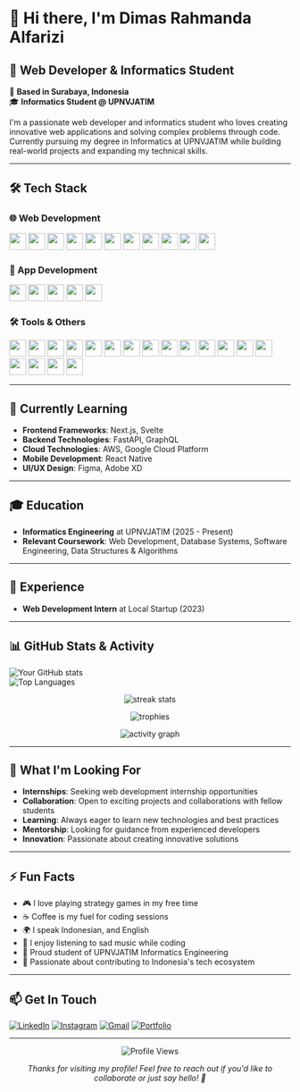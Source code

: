 # 👋 Hi there, I'm Dimas Rahmanda Alfarizi

## 🚀 Web Developer & Informatics Student  

📍 **Based in Surabaya, Indonesia**  
🎓 **Informatics Student @ UPNVJATIM**

I'm a passionate web developer and informatics student who loves creating innovative web applications and solving complex problems through code. Currently pursuing my degree in Informatics at UPNVJATIM while building real-world projects and expanding my technical skills.

---

## 🛠️ Tech Stack

### 🌐 Web Development
<p align="left"> 
<img src="https://img.shields.io/badge/Laravel-FF2D20?style=for-the-badge&logo=laravel&logoColor=white" height="30"/> 
<img src="https://img.shields.io/badge/PHP-777BB4?style=for-the-badge&logo=php&logoColor=white" height="30"/> 
<img src="https://img.shields.io/badge/HTML5-E34F26?style=for-the-badge&logo=html5&logoColor=white" height="30"/> 
<img src="https://img.shields.io/badge/CSS3-1572B6?style=for-the-badge&logo=css3&logoColor=white" height="30"/> 
<img src="https://img.shields.io/badge/JavaScript-F7DF1E?style=for-the-badge&logo=javascript&logoColor=black" height="30"/> 
<img src="https://img.shields.io/badge/Vue.js-4FC08D?style=for-the-badge&logo=vue.js&logoColor=white" height="30"/> 
<img src="https://img.shields.io/badge/TailwindCSS-38B2AC?style=for-the-badge&logo=tailwind-css&logoColor=white" height="30"/> 
<img src="https://img.shields.io/badge/Bootstrap-563D7C?style=for-the-badge&logo=bootstrap&logoColor=white" height="30"/> 
<img src="https://img.shields.io/badge/MySQL-4479A1?style=for-the-badge&logo=mysql&logoColor=white" height="30"/> 
<img src="https://img.shields.io/badge/PostgreSQL-336791?style=for-the-badge&logo=postgresql&logoColor=white" height="30"/> 
<img src="https://img.shields.io/badge/SQL%20Server-CC2927?style=for-the-badge&logo=microsoftsqlserver&logoColor=white" height="30"/>
</p>

### 📱 App Development
<p align="left">
  <img src="https://img.shields.io/badge/React%20Native-61DAFB?style=for-the-badge&logo=react&logoColor=black" height="30"/>
  <img src="https://img.shields.io/badge/Flutter-02569B?style=for-the-badge&logo=flutter&logoColor=white" height="30"/>
  <img src="https://img.shields.io/badge/Dart-0175C2?style=for-the-badge&logo=dart&logoColor=white" height="30"/>
  <img src="https://img.shields.io/badge/Kotlin-0095D5?style=for-the-badge&logo=kotlin&logoColor=white" height="30"/>
  <img src="https://img.shields.io/badge/Android%20Studio-3DDC84?style=for-the-badge&logo=androidstudio&logoColor=white" height="30"/>
</p>

### 🛠️ Tools & Others  
<p align="left">
<img src="https://img.shields.io/badge/Git-F05032?style=for-the-badge&logo=git&logoColor=white" height="30"/> 
<img src="https://img.shields.io/badge/GitHub-181717?style=for-the-badge&logo=github&logoColor=white" height="30"/> 
<img src="https://img.shields.io/badge/GitLab-FC6D26?style=for-the-badge&logo=gitlab&logoColor=white" height="30"/> 
<img src="https://img.shields.io/badge/VS%20Code-007ACC?style=for-the-badge&logo=visual-studio-code&logoColor=white" height="30"/> 
<img src="https://img.shields.io/badge/Visual%20Studio-5C2D91?style=for-the-badge&logo=visual-studio&logoColor=white" height="30"/> 
<img src="https://img.shields.io/badge/Docker-2496ED?style=for-the-badge&logo=docker&logoColor=white" height="30"/> 
<img src="https://img.shields.io/badge/Postman-FF6C37?style=for-the-badge&logo=postman&logoColor=white" height="30"/> 
<img src="https://img.shields.io/badge/XAMPP-FB7A24?style=for-the-badge&logo=xampp&logoColor=white" height="30"/> 
<img src="https://img.shields.io/badge/Firebase-FFCA28?style=for-the-badge&logo=firebase&logoColor=black" height="30"/>  
<img src="https://img.shields.io/badge/Unity%20Hub-000000?style=for-the-badge&logo=unity&logoColor=white" height="30"/> 
<img src="https://img.shields.io/badge/Figma-F24E1E?style=for-the-badge&logo=figma&logoColor=white" height="30"/>  
<img src="https://img.shields.io/badge/Canva-00C4CC?style=for-the-badge&logo=canva&logoColor=white" height="30"/> 
<img src="https://img.shields.io/badge/Discord-5865F2?style=for-the-badge&logo=discord&logoColor=white" height="30"/> 
<img src="https://img.shields.io/badge/Zoom-2D8CFF?style=for-the-badge&logo=zoom&logoColor=white" height="30"/> 
<img src="https://img.shields.io/badge/Notion-000000?style=for-the-badge&logo=notion&logoColor=white" height="30"/> 
<img src="https://img.shields.io/badge/Trello-0052CC?style=for-the-badge&logo=trello&logoColor=white" height="30"/>
<img src="https://img.shields.io/badge/AnyDesk-EF443B?style=for-the-badge&logo=anydesk&logoColor=white" height="30"/> 
<img src="https://img.shields.io/badge/TeamViewer-0E8EE9?style=for-the-badge&logo=teamviewer&logoColor=white" height="30"/> 
</p>

---

## 🌱 Currently Learning
- **Frontend Frameworks**: Next.js, Svelte  
- **Backend Technologies**: FastAPI, GraphQL  
- **Cloud Technologies**: AWS, Google Cloud Platform  
- **Mobile Development**: React Native  
- **UI/UX Design**: Figma, Adobe XD  

---

## 🎓 Education
- **Informatics Engineering** at UPNVJATIM (2025 - Present)  
- **Relevant Coursework**: Web Development, Database Systems, Software Engineering, Data Structures & Algorithms  

---

## 💼 Experience
- **Web Development Intern** at Local Startup (2023)  

---

## 📊 GitHub Stats & Activity
![Your GitHub stats](https://github-readme-stats.vercel.app/api?username=dimasrahmandaalfarizi&show_icons=true&theme=radical)  
![Top Languages](https://github-readme-stats.vercel.app/api/top-langs/?username=dimasrahmandaalfarizi&layout=compact&theme=radical)

<p align="center">
  <img src="https://github-readme-streak-stats.herokuapp.com/?user=dimasrahmandaalfarizi&theme=radical&hide_border=true" alt="streak stats"/>
</p>

<p align="center">
  <img src="https://github-profile-trophy.vercel.app/?username=dimasrahmandaalfarizi&theme=radical&no-frame=true&row=1&column=6" alt="trophies"/>
</p>

<p align="center">
  <img src="https://github-readme-activity-graph.vercel.app/graph?username=dimasrahmandaalfarizi&theme=react-dark&hide_border=true" alt="activity graph"/>
</p>

---

## 🎯 What I'm Looking For
- **Internships**: Seeking web development internship opportunities  
- **Collaboration**: Open to exciting projects and collaborations with fellow students  
- **Learning**: Always eager to learn new technologies and best practices  
- **Mentorship**: Looking for guidance from experienced developers  
- **Innovation**: Passionate about creating innovative solutions  

---

## ⚡ Fun Facts
- 🎮 I love playing strategy games in my free time  
- ☕ Coffee is my fuel for coding sessions  
- 🌍 I speak Indonesian, and English  
- 🎵 I enjoy listening to sad music while coding  
- 🏫 Proud student of UPNVJATIM Informatics Engineering  
- 🌟 Passionate about contributing to Indonesia's tech ecosystem  

---

## 📫 Get In Touch
[![LinkedIn](https://img.shields.io/badge/LinkedIn-0077B5?style=for-the-badge&logo=linkedin&logoColor=white)](https://linkedin.com/in/dimasrahmandaalfarizi)
[![Instagram](https://img.shields.io/badge/Instagram-E4405F?style=for-the-badge&logo=instagram&logoColor=white)](https://www.instagram.com/dmsrah)
[![Gmail](https://img.shields.io/badge/Gmail-D14836?style=for-the-badge&logo=gmail&logoColor=white)](mailto:dimas.alfarizi@email.com)
[![Portfolio](https://img.shields.io/badge/Portfolio-000000?style=for-the-badge&logo=About.me&logoColor=white)](https://dimasrahmandaalfarizi.github.io/portofolio/)

---

<div align="center">
  <img src="https://komarev.com/ghpvc/?username=dimasrahmandaalfarizi&style=flat-square&color=blue" alt="Profile Views" />
  
  *Thanks for visiting my profile! Feel free to reach out if you'd like to collaborate or just say hello! 👋*
</div>
